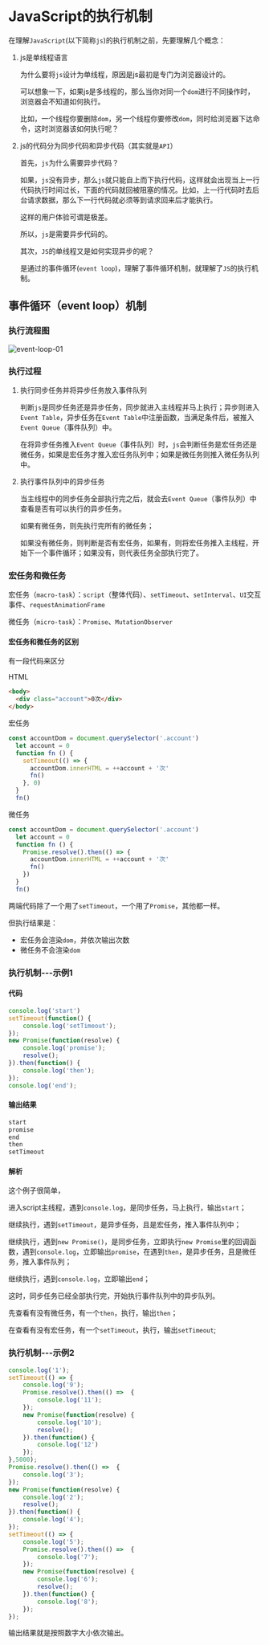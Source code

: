 # JavaScript的执行机制

在理解`JavaScript`(以下简称`js`)的执行机制之前，先要理解几个概念：

1. js是单线程语言

   为什么要将`js`设计为单线程，原因是js最初是专门为浏览器设计的。

   可以想象一下，如果js是多线程的，那么当你对同一个`dom`进行不同操作时，浏览器会不知道如何执行。

   比如，一个线程你要删除`dom`，另一个线程你要修改`dom`，同时给浏览器下达命令，这时浏览器该如何执行呢？

2. js的代码分为同步代码和异步代码（其实就是`API`）

   首先，`js`为什么需要异步代码？

   如果，`js`没有异步，那么`js`就只能自上而下执行代码，这样就会出现当上一行代码执行时间过长，下面的代码就回被阻塞的情况。比如，上一行代码时去后台请求数据，那么下一行代码就必须等到请求回来后才能执行。

   这样的用户体验可谓是极差。

   所以，`js`是需要异步代码的。

   其次，`JS`的单线程又是如何实现异步的呢？

   是通过的事件循环(`event loop`)，理解了事件循环机制，就理解了`JS`的执行机制。

   

## 事件循环（event loop）机制

### 执行流程图

![event-loop-01](D:\myProject\TD-notes\docs\.vuepress\public\js\EventLoop\event-loop-01.png)



### 执行过程

1. 执行同步任务并将异步任务放入事件队列

   判断`js`是同步任务还是异步任务，同步就进入主线程并马上执行；异步则进入`Event Table`，异步任务在`Event Table`中注册函数，当满足条件后，被推入`Event Queue`（事件队列）中。

   在将异步任务推入`Event Queue`（事件队列）时，`js`会判断任务是宏任务还是微任务，如果是宏任务才推入宏任务队列中；如果是微任务则推入微任务队列中。

2. 执行事件队列中的异步任务

   当主线程中的同步任务全部执行完之后，就会去`Event Queue`（事件队列）中查看是否有可以执行的异步任务。

   如果有微任务，则先执行完所有的微任务；

   如果没有微任务，则判断是否有宏任务，如果有，则将宏任务推入主线程，开始下一个事件循环；如果没有，则代表任务全部执行完了。

### 宏任务和微任务

宏任务（`macro-task`）：`script`（整体代码）、`setTimeout`、`setInterval`、`UI`交互事件、`requestAnimationFrame`

微任务（`micro-task`）：`Promise`、`MutationObserver`

#### 宏任务和微任务的区别

有一段代码来区分

HTML

```html
<body>
  <div class="account">0次</div>
</body>
```

宏任务

```js
const accountDom = document.querySelector('.account')
  let account = 0
  function fn () {
    setTimeout(() => {
      accountDom.innerHTML = ++account + '次'
      fn()
    }, 0)
  }
  fn()
```

微任务

```js
const accountDom = document.querySelector('.account')
  let account = 0
  function fn () {
    Promise.resolve().then(() => {
      accountDom.innerHTML = ++account + '次'
      fn()
    })
  }
  fn()
```

两端代码除了一个用了`setTimeout`，一个用了`Promise`，其他都一样。

但执行结果是：

- 宏任务会渲染`dom`，并依次输出次数
- 微任务不会渲染`dom`

### 执行机制---示例1

#### 代码

```js
console.log('start')
setTimeout(function() {
    console.log('setTimeout');
});
new Promise(function(resolve) {
    console.log('promise');
    resolve();
}).then(function() {
    console.log('then');
});
console.log('end');
```

#### 输出结果

```js
start
promise
end
then
setTimeout
```

#### 解析

这个例子很简单，

进入script主线程，遇到`console.log`，是同步任务，马上执行，输出`start`；

继续执行，遇到`setTimeout`，是异步任务，且是宏任务，推入事件队列中；

继续执行，遇到`new Promise()`，是同步任务，立即执行`new Promise`里的回调函数，遇到`console.log`，立即输出`promise`，在遇到`then`，是异步任务，且是微任务，推入事件队列；

继续执行，遇到`console.log`，立即输出`end`；

这时，同步任务已经全部执行完，开始执行事件队列中的异步队列。

先查看有没有微任务，有一个`then`，执行，输出`then`；

在查看有没有宏任务，有一个`setTimeout`，执行，输出`setTimeout`;

### 执行机制---示例2

```js
console.log('1');
setTimeout(() => {
    console.log('9');
    Promise.resolve().then(() =>  {
        console.log('11');
    });
    new Promise(function(resolve) {
        console.log('10');
        resolve();
    }).then(function() {
        console.log('12')
    });
},5000);
Promise.resolve().then(() =>  {
    console.log('3');
});
new Promise(function(resolve) {
    console.log('2');
    resolve();
}).then(function() {
    console.log('4');
});
setTimeout(() => {
    console.log('5');
    Promise.resolve().then(() =>  {
        console.log('7');
    });
    new Promise(function(resolve) {
        console.log('6');
        resolve();
    }).then(function() {
        console.log('8');
    });
});
```

输出结果就是按照数字大小依次输出。